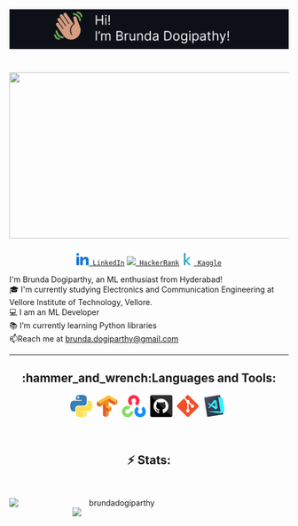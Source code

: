 <img src="Images/hi me.svg"/>

<h1 align="center">
<img src="https://media.giphy.com/media/v1.Y2lkPTc5MGI3NjExZmg2YjZqZzF6YzNxbXdtMGp1bjlicXU1cm5sdG5rbWdrMXMycGtvNSZlcD12MV9pbnRlcm5hbF9naWZfYnlfaWQmY3Q9Zw/L1R1tvI9svkIWwpVYr/giphy.gif" height="300" width="600" >
</h1>
<div align="center" id="badges" >
  <code><a href="https://www.linkedin.com/in/brunda-dogiparthy/" title="LinkedIn Profile"><img width="22" src="Images/Linkedin.svg"> LinkedIn</a></code>
  <code><a href="https://www.hackerrank.com/brunda_dogipart1" title="HackerRank Profile"><img width="22" src="Images/hackerrank.png"> HackerRank</a></code>
   <code><a href="https://www.kaggle.com/brundadogiparthy" title="Kaggle Profile"><img width="22" src="Images/Kaggle.svg"> Kaggle</a></code>
</div>
<p align="left">
  I'm Brunda Dogiparthy, an ML enthusiast from Hyderabad!
  <br>
  🎓 I'm currently studying Electronics and Communication Engineering at Vellore Institute of Technology, Vellore.
  <br>
  💻 I am an ML Developer
  <br>
  📚 I’m currently learning Python libraries
  <br>
  📫Reach me at <a href="mailto: brunda.dogiparthy@gmail.com">brunda.dogiparthy@gmail.com</a>
</p>
<hr>
<h2 align="center">:hammer_and_wrench:Languages and Tools:
</h2>
 <p align="center">
  <img title="Python" height="40" src="Images/Python.svg">&nbsp
  <img title="TensorFlow" height="40" src="Images/Tensorflow.svg">&nbsp
  <img title="OpenCV" height="40" src="Images/OpenCV.svg">&nbsp
  <img title="GitHub" height="40" src="Images/github.svg">&nbsp
  <img title="Git" height="40" src="Images/git-original.svg">&nbsp
  <img title="Visual Studio Code" height="40" src="Images/vscode.png">&nbsp
</p>
<br>
<h2 align="center">⚡ Stats:</h2>
<br>
<p align=center>
  <div align=center>
    <a href="https://github.com/brundadogiparthy/github-readme-streak-stats" title="Go to Source">
      <img align="left" width=390 src="https://github-readme-streak-stats.herokuapp.com/?user=brundadogiparthy&theme=react&border=61dafb&hide_border=true" alt="brundadogiparthy" />
    </a>
    <a href="https://github.com/brundadogiparthy/github-readme-stats" title="Go to Source">
      <img align="right" width=390 src="https://github-readme-stats.vercel.app/api?username=brundadogiparthy&show_icons=true&theme=react&border_color=61dafb&hide_border=true" />
    </a>
  </div>
</p>
